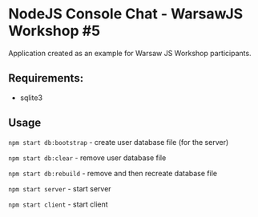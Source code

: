 # NodeJS Console Chat - WarsawJS Workshop #5

Application created as an example for Warsaw JS Workshop participants.

## Requirements:
- sqlite3

## Usage

```npm start db:bootstrap``` - create user database file (for the server)

```npm start db:clear``` - remove user database file

```npm start db:rebuild``` - remove and then recreate database file

```npm start server``` - start server

```npm start client``` - start client
